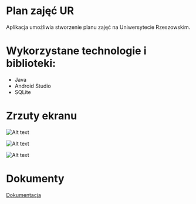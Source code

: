 # Plan zajęć UR

Aplikacja umożliwia stworzenie planu zajęć na Uniwersytecie Rzeszowskim.

# Wykorzystane technologie i biblioteki:

- Java
- Android Studio
- SQLite

# Zrzuty ekranu

![Alt text](/screenshots/1.JPEG?raw=true "Optional Title")

![Alt text](/screenshots/2.JPEG?raw=true "Optional Title")

![Alt text](/screenshots/3.JPEG?raw=true "Optional Title")

# Dokumenty

[Dokumentacja](/Dokumentacja.pdf)
